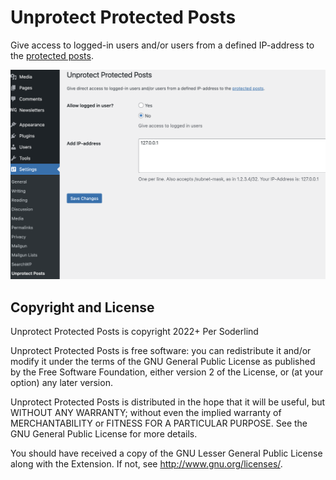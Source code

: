 # Unprotect Protected Posts

Give access to logged-in users and/or users from a defined IP-address to the [protected posts](https://wordpress.org/support/article/using-password-protection/#password-protected-posts).

<img src=".wordpress-org/screenshot-1.png">

## Copyright and License

Unprotect Protected Posts is copyright 2022+ Per Soderlind

Unprotect Protected Posts is free software: you can redistribute it and/or modify it under the terms of the GNU General Public License as published by the Free Software Foundation, either version 2 of the License, or (at your option) any later version.

Unprotect Protected Posts is distributed in the hope that it will be useful, but WITHOUT ANY WARRANTY; without even the implied warranty of MERCHANTABILITY or FITNESS FOR A PARTICULAR PURPOSE. See the GNU General Public License for more details.

You should have received a copy of the GNU Lesser General Public License along with the Extension. If not, see http://www.gnu.org/licenses/.
